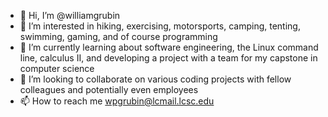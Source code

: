 - 👋 Hi, I’m @williamgrubin
- 👀 I’m interested in hiking, exercising, motorsports, camping, tenting, swimming, gaming, and of course programming
- 🌱 I’m currently learning about software engineering, the Linux command line, calculus II, and developing a project with a team for my capstone in computer science
- 💞️ I’m looking to collaborate on various coding projects with fellow colleagues and potentially even employees
- 📫 How to reach me wpgrubin@lcmail.lcsc.edu

<!---
williamgrubin/williamgrubin is a ✨ special ✨ repository because its `README.md` (this file) appears on your GitHub profile.
You can click the Preview link to take a look at your changes.
--->
